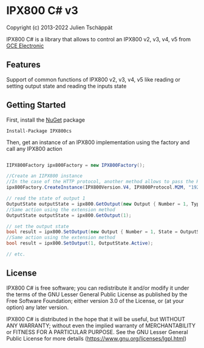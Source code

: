 # IPX800 C# v3

Copyright (c) 2013-2022 Julien Tschäppät

IPX800 C# is a library that allows to control an IPX800 v2, v3, v4, v5 from [GCE Electronic](http://www.gce-electronics.com)

## Features

Support of common functions of IPX800 v2, v3, v4, v5 like reading or setting output state and reading the inputs state

## Getting Started

First, install the [NuGet](https://www.nuget.org/packages/IPX800cs) package

    Install-Package IPX800cs

Then, get an instance of an IPX800 implementation using the factory and call any IPX800 action


```csharp

IIPX800Factory ipx800Factory = new IPX800Factory();

//Create an IIPX800 instance 
//In the case of the HTTP protocol, another method allows to pass the HttpClient.
ipx800Factory.CreateInstance(IPX800Version.V4, IPX800Protocol.M2M, "192.168.1.2", 9870, "user", "password"),

// read the state of output 1
OutputState outputState = ipx800.GetOutput(new Output { Number = 1, Type = OutputType.Output });
//Same action using the extension method 
OutputState outputState = ipx800.GetOutput(1);

// set the output state
bool result = ipx800.SetOutput(new Output { Number = 1, State = OutputState.Active, Type = OutputType.Output });
//Same action using the extension method
bool result = ipx800.SetOutput(1, OutputState.Active);

// etc.
```

## License

IPX800 C# is free software; you can redistribute it and/or modify it under the terms of the GNU Lesser General Public License as published by the Free Software Foundation; either version 3.0 of the License, or (at your option) any later version.

IPX800 C# is distributed in the hope that it will be useful, but WITHOUT ANY WARRANTY; without even the implied warranty of MERCHANTABILITY or FITNESS FOR A PARTICULAR PURPOSE. See the GNU Lesser General Public License for more details (<https://www.gnu.org/licenses/lgpl.html>)
